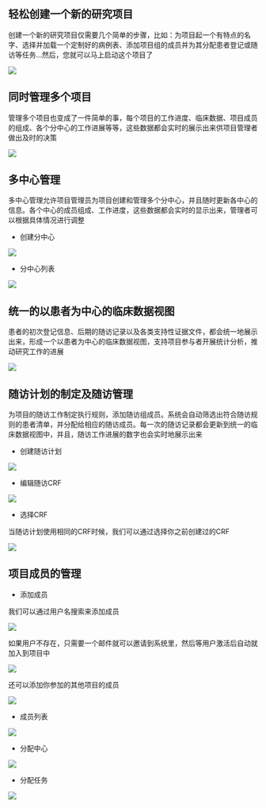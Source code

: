 ## 轻松创建一个新的研究项目

创建一个新的研究项目仅需要几个简单的步骤，比如：为项目起一个有特点的名字、选择并加载一个定制好的病例表、添加项目组的成员并为其分配患者登记或随访等任务...然后，您就可以马上启动这个项目了

![](assets/project-create.png)

## 同时管理多个项目

管理多个项目也变成了一件简单的事，每个项目的工作进度、临床数据、项目成员的组成、各个分中心的工作进展等等，这些数据都会实时的展示出来供项目管理者做出及时的决策

![](assets/project-summary.png)

## 多中心管理

多中心管理允许项目管理员为项目创建和管理多个分中心，并且随时更新各中心的信息。各个中心的成员组成、工作进度，这些数据都会实时的显示出来，管理者可以根据具体情况进行调整

* 创建分中心

![](assets/center-create.png)

* 分中心列表

![](assets/center-list.png)

## 统一的以患者为中心的临床数据视图

患者的初次登记信息、后期的随访记录以及各类支持性证据文件，都会统一地展示出来，形成一个以患者为中心的临床数据视图，支持项目参与者开展统计分析，推动研究工作的进展

![](assets/patient-list.png)

## 随访计划的制定及随访管理

为项目的随访工作制定执行规则，添加随访组成员。系统会自动筛选出符合随访规则的患者清单，并分配给相应的随访成员。每一次的随访记录都会更新到统一的临床数据视图中，并且，随访工作进展的数字也会实时地展示出来

* 创建随访计划

![](assets/plan-create.png)

* 编辑随访CRF

![](assets/plan-survey.png)

* 选择CRF

当随访计划使用相同的CRF时候，我们可以通过选择你之前创建过的CRF

![](assets/select-survey.png)

## 项目成员的管理

* 添加成员

我们可以通过用户名搜索来添加成员

![](assets/member-create.png)

如果用户不存在，只需要一个邮件就可以邀请到系统里，然后等用户激活后自动就加入到项目中

![](assets/member-invitation.png)

还可以添加你参加的其他项目的成员

![](assets/member-project.png)

* 成员列表

![](assets/member-list.png)

* 分配中心

![](assets/assign-center.png)

* 分配任务

![](assets/assign-task.png)













